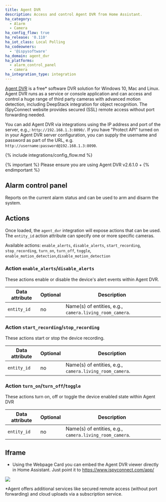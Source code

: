 ```yaml
---
title: Agent DVR
description: Access and control Agent DVR from Home Assistant.
ha_category:
  - Alarm
  - Camera
ha_config_flow: true
ha_release: '0.110'
ha_iot_class: Local Polling
ha_codeowners:
  - '@ispysoftware'
ha_domain: agent_dvr
ha_platforms:
  - alarm_control_panel
  - camera
ha_integration_type: integration
---
```


[Agent DVR](https://www.ispyconnect.com/download.aspx/) is a free* software DVR solution for Windows 10, Mac and Linux. Agent DVR runs as a service or console application and can access and control a huge range of third party cameras with advanced motion detection, including DeepStack integration for object recognition. The iSpyConnect website provides secured (SSL) remote access without port forwarding needed.

You can add Agent DVR via integrations using the IP address and port of the server, e.g.,: `http://192.168.1.3:8090/`. If you have "Protect API" turned on in your Agent DVR server configuration, you can supply the username and password as part of the URL, e.g. `http://username:password@192.168.1.3:8090`.

{% include integrations/config_flow.md %}

{% important %}
Please ensure you are using Agent DVR v2.6.1.0 +
{% endimportant %}

## Alarm control panel

Reports on the current alarm status and can be used to arm and disarm the system.

## Actions

Once loaded, the `agent_dvr` integration will expose actions that can be used. The `entity_id` action attribute can specify one or more specific cameras.

Available actions:
`enable_alerts`, `disable_alerts`,
`start_recording`, `stop_recording`,
`turn_on`, `turn_off`, `toggle`, `enable_motion_detection`,`disable_motion_detection`

### Action `enable_alerts`/`disable_alerts`

These actions enable or disable the device's alert events within Agent DVR.

Data attribute | Optional | Description
-|-|-
`entity_id` | no | Name(s) of entities, e.g., `camera.living_room_camera`.

### Action `start_recording`/`stop_recording`

These actions start or stop the device recording.

Data attribute | Optional | Description
-|-|-
`entity_id` | no | Name(s) of entities, e.g., `camera.living_room_camera`.

### Action `turn_on`/`turn_off`/`toggle`

These actions turn on, off or toggle the device enabled state within Agent DVR

Data attribute | Optional | Description
-|-|-
`entity_id` | no | Name(s) of entities, e.g., `camera.living_room_camera`.

## Iframe

- Using the Webpage Card you can embed the Agent DVR viewer directly in Home Assistant. Just point it to <https://www.ispyconnect.com/app/>

<p class='img'>
<img src='/images/screenshots/agent_dvr.jpg' />
</p>

*Agent offers additional services like secured remote access (without port forwarding) and cloud uploads via a subscription service.
